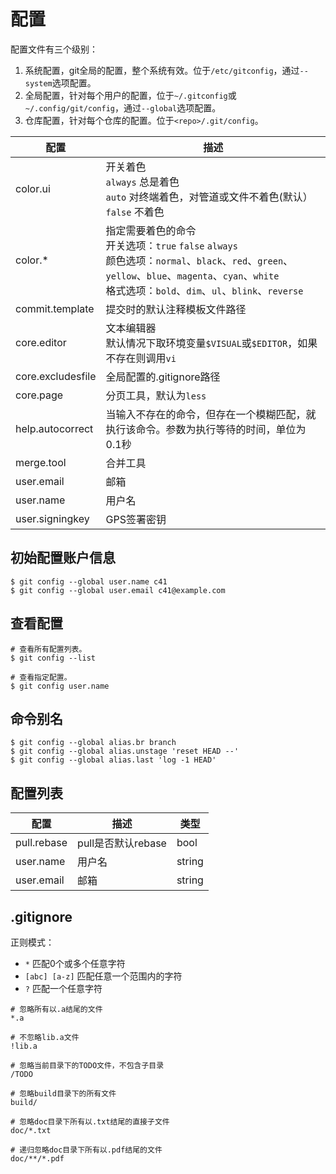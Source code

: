 # 配置

配置文件有三个级别：
1. 系统配置，git全局的配置，整个系统有效。位于`/etc/gitconfig`，通过`--system`选项配置。
1. 全局配置，针对每个用户的配置，位于`~/.gitconfig`或`~/.config/git/config`，通过`--global`选项配置。
1. 仓库配置，针对每个仓库的配置。位于`<repo>/.git/config`。

| 配置 | 描述 |
|---|---|
| color.ui | 开关着色<br/>`always` 总是着色<br>`auto` 对终端着色，对管道或文件不着色(默认）<br/>`false` 不着色 |
| color.* | 指定需要着色的命令<br/>开关选项：`true` `false` `always`<br/>颜色选项：`normal`、`black`、`red`、`green`、`yellow`、`blue`、`magenta`、`cyan`、`white`<br/>格式选项：`bold`、`dim`、`ul`、`blink`、`reverse` |
| commit.template | 提交时的默认注释模板文件路径 |
| core.editor | 文本编辑器<br/>默认情况下取环境变量`$VISUAL`或`$EDITOR`，如果不存在则调用`vi` |
| core.excludesfile | 全局配置的.gitignore路径 |
| core.page | 分页工具，默认为`less` |
| help.autocorrect | 当输入不存在的命令，但存在一个模糊匹配，就执行该命令。参数为执行等待的时间，单位为0.1秒 |
| merge.tool | 合并工具 |
| user.email | 邮箱 |
| user.name | 用户名 |
| user.signingkey | GPS签署密钥 |

## 初始配置账户信息

``` SHELL
$ git config --global user.name c41
$ git config --global user.email c41@example.com
```

## 查看配置
``` SHELL
# 查看所有配置列表。
$ git config --list

# 查看指定配置。
$ git config user.name
```

## 命令别名
``` SHELL
$ git config --global alias.br branch
$ git config --global alias.unstage 'reset HEAD --'
$ git config --global alias.last 'log -1 HEAD'
```

## 配置列表
| 配置 | 描述 | 类型 |
|---|---|---|
| pull.rebase | pull是否默认rebase | bool |
| user.name | 用户名 | string |
| user.email | 邮箱 | string | 

## .gitignore

正则模式：
- `*` 匹配0个或多个任意字符
- `[abc] [a-z]` 匹配任意一个范围内的字符
- `?` 匹配一个任意字符

``` gitignore
# 忽略所有以.a结尾的文件
*.a

# 不忽略lib.a文件
!lib.a

# 忽略当前目录下的TODO文件，不包含子目录
/TODO

# 忽略build目录下的所有文件
build/

# 忽略doc目录下所有以.txt结尾的直接子文件
doc/*.txt

# 递归忽略doc目录下所有以.pdf结尾的文件
doc/**/*.pdf
```
